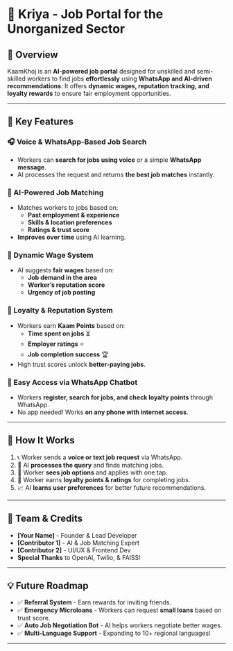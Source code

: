 # 💼 Kriya - Job Portal for the Unorganized Sector

## 🔗 Overview
KaamKhoj is an **AI-powered job portal** designed for unskilled and semi-skilled workers to find jobs **effortlessly** using **WhatsApp and AI-driven recommendations**. It offers **dynamic wages, reputation tracking, and loyalty rewards** to ensure fair employment opportunities.

---

## 🔄 Key Features

### 🎧 Voice & WhatsApp-Based Job Search
- Workers can **search for jobs using voice** or a simple **WhatsApp message**.
- AI processes the request and returns **the best job matches** instantly.

### 🤖 AI-Powered Job Matching
- Matches workers to jobs based on:
  - **Past employment & experience**
  - **Skills & location preferences**
  - **Ratings & trust score**
- **Improves over time** using AI learning.

### 💸 Dynamic Wage System
- AI suggests **fair wages** based on:
  - **Job demand in the area**
  - **Worker’s reputation score**
  - **Urgency of job posting**

### 🌟 Loyalty & Reputation System
- Workers earn **Kaam Points** based on:
  - **Time spent on jobs** ⏳
  - **Employer ratings** ⭐
  - **Job completion success** 🏆
- High trust scores unlock **better-paying jobs**.

### 📢 Easy Access via WhatsApp Chatbot
- Workers **register, search for jobs, and check loyalty points** through WhatsApp.
- No app needed! Works **on any phone with internet access**.

---

## 💪 How It Works
1. 📞 Worker sends a **voice or text job request** via WhatsApp.
2. 🤖 AI **processes the query** and finds matching jobs.
3. 📒 Worker **sees job options** and applies with one tap.
4. 💪 Worker earns **loyalty points & ratings** for completing jobs.
5. 📈 AI **learns user preferences** for better future recommendations.

---

## 💪 Team & Credits
- **[Your Name]** - Founder & Lead Developer
- **[Contributor 1]** - AI & Job Matching Expert
- **[Contributor 2]** - UI/UX & Frontend Dev
- **Special Thanks** to OpenAI, Twilio, & FAISS!

---

## 💡 Future Roadmap
- ✅ **Referral System** - Earn rewards for inviting friends.
- ✅ **Emergency Microloans** - Workers can request **small loans** based on trust score.
- ✅ **Auto Job Negotiation Bot** - AI helps workers negotiate better wages.
- ✅ **Multi-Language Support** - Expanding to 10+ regional languages!

---



